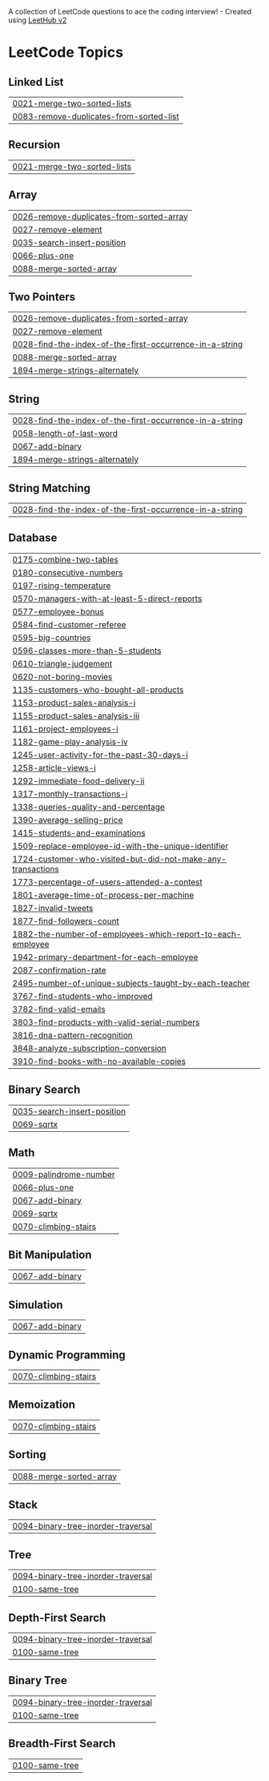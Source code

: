 A collection of LeetCode questions to ace the coding interview! - Created using [LeetHub v2](https://github.com/arunbhardwaj/LeetHub-2.0)
<!---LeetCode Topics Start-->
# LeetCode Topics
## Linked List
|  |
| ------- |
| [0021-merge-two-sorted-lists](https://github.com/pavan149150/LEETCODE/tree/master/0021-merge-two-sorted-lists) |
| [0083-remove-duplicates-from-sorted-list](https://github.com/pavan149150/LEETCODE/tree/master/0083-remove-duplicates-from-sorted-list) |
## Recursion
|  |
| ------- |
| [0021-merge-two-sorted-lists](https://github.com/pavan149150/LEETCODE/tree/master/0021-merge-two-sorted-lists) |
## Array
|  |
| ------- |
| [0026-remove-duplicates-from-sorted-array](https://github.com/pavan149150/LEETCODE/tree/master/0026-remove-duplicates-from-sorted-array) |
| [0027-remove-element](https://github.com/pavan149150/LEETCODE/tree/master/0027-remove-element) |
| [0035-search-insert-position](https://github.com/pavan149150/LEETCODE/tree/master/0035-search-insert-position) |
| [0066-plus-one](https://github.com/pavan149150/LEETCODE/tree/master/0066-plus-one) |
| [0088-merge-sorted-array](https://github.com/pavan149150/LEETCODE/tree/master/0088-merge-sorted-array) |
## Two Pointers
|  |
| ------- |
| [0026-remove-duplicates-from-sorted-array](https://github.com/pavan149150/LEETCODE/tree/master/0026-remove-duplicates-from-sorted-array) |
| [0027-remove-element](https://github.com/pavan149150/LEETCODE/tree/master/0027-remove-element) |
| [0028-find-the-index-of-the-first-occurrence-in-a-string](https://github.com/pavan149150/LEETCODE/tree/master/0028-find-the-index-of-the-first-occurrence-in-a-string) |
| [0088-merge-sorted-array](https://github.com/pavan149150/LEETCODE/tree/master/0088-merge-sorted-array) |
| [1894-merge-strings-alternately](https://github.com/pavan149150/LEETCODE/tree/master/1894-merge-strings-alternately) |
## String
|  |
| ------- |
| [0028-find-the-index-of-the-first-occurrence-in-a-string](https://github.com/pavan149150/LEETCODE/tree/master/0028-find-the-index-of-the-first-occurrence-in-a-string) |
| [0058-length-of-last-word](https://github.com/pavan149150/LEETCODE/tree/master/0058-length-of-last-word) |
| [0067-add-binary](https://github.com/pavan149150/LEETCODE/tree/master/0067-add-binary) |
| [1894-merge-strings-alternately](https://github.com/pavan149150/LEETCODE/tree/master/1894-merge-strings-alternately) |
## String Matching
|  |
| ------- |
| [0028-find-the-index-of-the-first-occurrence-in-a-string](https://github.com/pavan149150/LEETCODE/tree/master/0028-find-the-index-of-the-first-occurrence-in-a-string) |
## Database
|  |
| ------- |
| [0175-combine-two-tables](https://github.com/pavan149150/LEETCODE/tree/master/0175-combine-two-tables) |
| [0180-consecutive-numbers](https://github.com/pavan149150/LEETCODE/tree/master/0180-consecutive-numbers) |
| [0197-rising-temperature](https://github.com/pavan149150/LEETCODE/tree/master/0197-rising-temperature) |
| [0570-managers-with-at-least-5-direct-reports](https://github.com/pavan149150/LEETCODE/tree/master/0570-managers-with-at-least-5-direct-reports) |
| [0577-employee-bonus](https://github.com/pavan149150/LEETCODE/tree/master/0577-employee-bonus) |
| [0584-find-customer-referee](https://github.com/pavan149150/LEETCODE/tree/master/0584-find-customer-referee) |
| [0595-big-countries](https://github.com/pavan149150/LEETCODE/tree/master/0595-big-countries) |
| [0596-classes-more-than-5-students](https://github.com/pavan149150/LEETCODE/tree/master/0596-classes-more-than-5-students) |
| [0610-triangle-judgement](https://github.com/pavan149150/LEETCODE/tree/master/0610-triangle-judgement) |
| [0620-not-boring-movies](https://github.com/pavan149150/LEETCODE/tree/master/0620-not-boring-movies) |
| [1135-customers-who-bought-all-products](https://github.com/pavan149150/LEETCODE/tree/master/1135-customers-who-bought-all-products) |
| [1153-product-sales-analysis-i](https://github.com/pavan149150/LEETCODE/tree/master/1153-product-sales-analysis-i) |
| [1155-product-sales-analysis-iii](https://github.com/pavan149150/LEETCODE/tree/master/1155-product-sales-analysis-iii) |
| [1161-project-employees-i](https://github.com/pavan149150/LEETCODE/tree/master/1161-project-employees-i) |
| [1182-game-play-analysis-iv](https://github.com/pavan149150/LEETCODE/tree/master/1182-game-play-analysis-iv) |
| [1245-user-activity-for-the-past-30-days-i](https://github.com/pavan149150/LEETCODE/tree/master/1245-user-activity-for-the-past-30-days-i) |
| [1258-article-views-i](https://github.com/pavan149150/LEETCODE/tree/master/1258-article-views-i) |
| [1292-immediate-food-delivery-ii](https://github.com/pavan149150/LEETCODE/tree/master/1292-immediate-food-delivery-ii) |
| [1317-monthly-transactions-i](https://github.com/pavan149150/LEETCODE/tree/master/1317-monthly-transactions-i) |
| [1338-queries-quality-and-percentage](https://github.com/pavan149150/LEETCODE/tree/master/1338-queries-quality-and-percentage) |
| [1390-average-selling-price](https://github.com/pavan149150/LEETCODE/tree/master/1390-average-selling-price) |
| [1415-students-and-examinations](https://github.com/pavan149150/LEETCODE/tree/master/1415-students-and-examinations) |
| [1509-replace-employee-id-with-the-unique-identifier](https://github.com/pavan149150/LEETCODE/tree/master/1509-replace-employee-id-with-the-unique-identifier) |
| [1724-customer-who-visited-but-did-not-make-any-transactions](https://github.com/pavan149150/LEETCODE/tree/master/1724-customer-who-visited-but-did-not-make-any-transactions) |
| [1773-percentage-of-users-attended-a-contest](https://github.com/pavan149150/LEETCODE/tree/master/1773-percentage-of-users-attended-a-contest) |
| [1801-average-time-of-process-per-machine](https://github.com/pavan149150/LEETCODE/tree/master/1801-average-time-of-process-per-machine) |
| [1827-invalid-tweets](https://github.com/pavan149150/LEETCODE/tree/master/1827-invalid-tweets) |
| [1877-find-followers-count](https://github.com/pavan149150/LEETCODE/tree/master/1877-find-followers-count) |
| [1882-the-number-of-employees-which-report-to-each-employee](https://github.com/pavan149150/LEETCODE/tree/master/1882-the-number-of-employees-which-report-to-each-employee) |
| [1942-primary-department-for-each-employee](https://github.com/pavan149150/LEETCODE/tree/master/1942-primary-department-for-each-employee) |
| [2087-confirmation-rate](https://github.com/pavan149150/LEETCODE/tree/master/2087-confirmation-rate) |
| [2495-number-of-unique-subjects-taught-by-each-teacher](https://github.com/pavan149150/LEETCODE/tree/master/2495-number-of-unique-subjects-taught-by-each-teacher) |
| [3767-find-students-who-improved](https://github.com/pavan149150/LEETCODE/tree/master/3767-find-students-who-improved) |
| [3782-find-valid-emails](https://github.com/pavan149150/LEETCODE/tree/master/3782-find-valid-emails) |
| [3803-find-products-with-valid-serial-numbers](https://github.com/pavan149150/LEETCODE/tree/master/3803-find-products-with-valid-serial-numbers) |
| [3816-dna-pattern-recognition](https://github.com/pavan149150/LEETCODE/tree/master/3816-dna-pattern-recognition) |
| [3848-analyze-subscription-conversion](https://github.com/pavan149150/LEETCODE/tree/master/3848-analyze-subscription-conversion) |
| [3910-find-books-with-no-available-copies](https://github.com/pavan149150/LEETCODE/tree/master/3910-find-books-with-no-available-copies) |
## Binary Search
|  |
| ------- |
| [0035-search-insert-position](https://github.com/pavan149150/LEETCODE/tree/master/0035-search-insert-position) |
| [0069-sqrtx](https://github.com/pavan149150/LEETCODE/tree/master/0069-sqrtx) |
## Math
|  |
| ------- |
| [0009-palindrome-number](https://github.com/pavan149150/LEETCODE/tree/master/0009-palindrome-number) |
| [0066-plus-one](https://github.com/pavan149150/LEETCODE/tree/master/0066-plus-one) |
| [0067-add-binary](https://github.com/pavan149150/LEETCODE/tree/master/0067-add-binary) |
| [0069-sqrtx](https://github.com/pavan149150/LEETCODE/tree/master/0069-sqrtx) |
| [0070-climbing-stairs](https://github.com/pavan149150/LEETCODE/tree/master/0070-climbing-stairs) |
## Bit Manipulation
|  |
| ------- |
| [0067-add-binary](https://github.com/pavan149150/LEETCODE/tree/master/0067-add-binary) |
## Simulation
|  |
| ------- |
| [0067-add-binary](https://github.com/pavan149150/LEETCODE/tree/master/0067-add-binary) |
## Dynamic Programming
|  |
| ------- |
| [0070-climbing-stairs](https://github.com/pavan149150/LEETCODE/tree/master/0070-climbing-stairs) |
## Memoization
|  |
| ------- |
| [0070-climbing-stairs](https://github.com/pavan149150/LEETCODE/tree/master/0070-climbing-stairs) |
## Sorting
|  |
| ------- |
| [0088-merge-sorted-array](https://github.com/pavan149150/LEETCODE/tree/master/0088-merge-sorted-array) |
## Stack
|  |
| ------- |
| [0094-binary-tree-inorder-traversal](https://github.com/pavan149150/LEETCODE/tree/master/0094-binary-tree-inorder-traversal) |
## Tree
|  |
| ------- |
| [0094-binary-tree-inorder-traversal](https://github.com/pavan149150/LEETCODE/tree/master/0094-binary-tree-inorder-traversal) |
| [0100-same-tree](https://github.com/pavan149150/LEETCODE/tree/master/0100-same-tree) |
## Depth-First Search
|  |
| ------- |
| [0094-binary-tree-inorder-traversal](https://github.com/pavan149150/LEETCODE/tree/master/0094-binary-tree-inorder-traversal) |
| [0100-same-tree](https://github.com/pavan149150/LEETCODE/tree/master/0100-same-tree) |
## Binary Tree
|  |
| ------- |
| [0094-binary-tree-inorder-traversal](https://github.com/pavan149150/LEETCODE/tree/master/0094-binary-tree-inorder-traversal) |
| [0100-same-tree](https://github.com/pavan149150/LEETCODE/tree/master/0100-same-tree) |
## Breadth-First Search
|  |
| ------- |
| [0100-same-tree](https://github.com/pavan149150/LEETCODE/tree/master/0100-same-tree) |
<!---LeetCode Topics End-->